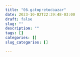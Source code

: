 ```yaml
---
title: "06.gatopretodaazar"
date: 2023-10-02T22:39:48-03:00
draft: false
slug: ""
description: ""
tags: []
categories: []
slug_categories: [] 

---
```


